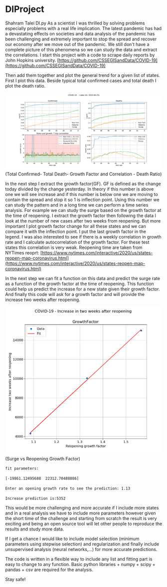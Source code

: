 # DIProject
Shahram Talei
DI.py
As a scientist I was thrilled by solving problems especially problems with a real life implication. The latest pandemic has had a devastating effects on societies and data analysis of the pandemic has been challenging and extremely important to stop the spread and recover our economy after we move out of the pandemic. We still don't have a complete picture of this phenomena so we can study the data and extract the correlations. I start this project with a code to scrape daily reports by John Hopkins university. 
[https://github.com/CSSEGISandData/COVID-19](https://github.com/CSSEGISandData/COVID-19)

Then add them together and plot the general trend for a given list of states. First I plot this data. Beside typical total confirmed cases and total death I plot the death ratio.

![alt text](https://github.com/stalei/DIProject/blob/master/DataExtract2.png?raw=true)
(Total Confirmed- Total Death- Growth Factor and Correlation - Death Ratio)


In the next step I extract the growth factor(GF). GF is defined as the change today divided by the change yesterday. In theory if this number is above one we will see increase and if this number is below one we are moving to contain the spread and stop it so 1 is inflection point. 
Using this number we can study the pattern and in a long time we can perform a time series analysis. For example we can study the surge based on the growth factor at the time of reopening. I extract the growth factor then following the data I look at the number of new cases after two weeks from reopening. 
But more important I plot growth factor change for all these states and we can compare it with the inflection point. I put the last growth factor in the legend. I was also interested to see if there is a weekly correlation in growth rate and I calculate autocorrelation of the growth factor. For these test states this correlation is very weak. Reopening time are taken from NYTimes reoprt:
[https://www.nytimes.com/interactive/2020/us/states-reopen-map-coronavirus.html](https://www.nytimes.com/interactive/2020/us/states-reopen-map-coronavirus.html)

In the next step we can fit a function on this data and predict the surge rate as a function of the growth factor at the time of reopening. This function could help us predict the increase for a new state given their growth factor. And finally this code will ask for a growth factor and will provide the increase two weeks after reopening.

![alt text](https://github.com/stalei/DIProject/blob/master/Fit.png?raw=true)
(Surge vs Reopening Growth Factor)

    fit parameters:
    
    [-19861.12495688  22312.70488886]
    
    Enter an opening growth rate to see the prediction: 1.13
    
    Increase prediction is:5352



This would be more challenging and more accurate if I include more states and in a real analysis we have to include more parameters however given the short time of the challenge and starting from scratch the result is very exciting and being an open source tool will let other people to reproduce the results and study more data.

If I get a chance I would like to include model selection (minimum parameters using stepwise selection) and regularization and finally include unsupervised analysis (neural networks,...) for more accurate predictions.

The code is written in a flexible way to include any list and fitting part is easy to change to any function. Basic python libraries + numpy + scipy + pandas + csv are required for the analysis.

Stay safe!






